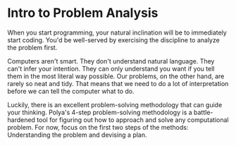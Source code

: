 # Intro to Problem Analysis

When you start programming, your natural inclination will be to immediately start coding. You'd be well-served by exercising the discipline to analyze the problem first.

Computers aren't smart. They don't understand natural language. They can't infer your intention. They can only understand you want if you tell them in the most literal way possible. Our problems, on the other hand, are rarely so neat and tidy. That means that we need to do a lot of interpretation before we can tell the computer what to do.

Luckily, there is an excellent problem-solving methodology that can guide your thinking. Polya's 4-step problem-solving methodology is a battle-hardened tool for figuring out how to approach and solve any computational problem. For now, focus on the first two steps of the methods: Understanding the problem and devising a plan.
